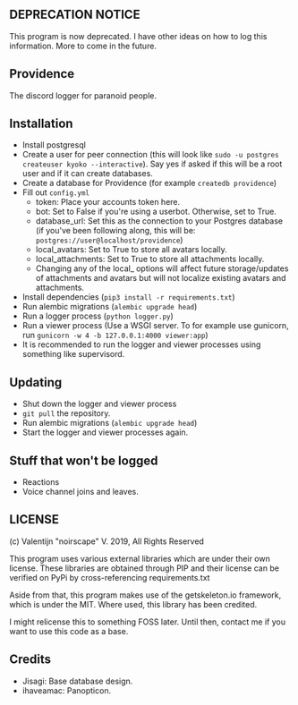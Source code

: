 ## DEPRECATION NOTICE

This program is now deprecated. I have other ideas on how to log this information. More to come in the future.

## Providence

The discord logger for paranoid people.

## Installation

- Install postgresql
- Create a user for peer connection (this will look like `sudo -u postgres createuser kyoko --interactive`). Say yes if asked if this will be a root user and if it can create databases.
- Create a database for Providence (for example `createdb providence`)
- Fill out `config.yml`
    - token: Place your accounts token here.
    - bot: Set to False if you're using a userbot. Otherwise, set to True.
    - database_url: Set this as the connection to your Postgres database (if you've been following along, this will be: `postgres://user@localhost/providence`)
    - local_avatars: Set to True to store all avatars locally.
    - local_attachments: Set to True to store all attachments locally.
    - Changing any of the local_ options will affect future storage/updates of attachments and avatars but will not localize existing avatars and attachments.
- Install dependencies (`pip3 install -r requirements.txt`)
- Run alembic migrations (`alembic upgrade head`)
- Run a logger process (`python logger.py`)
- Run a viewer process (Use a WSGI server. To for example use gunicorn, run `gunicorn -w 4 -b 127.0.0.1:4000 viewer:app`)
- It is recommended to run the logger and viewer processes using something like supervisord.

## Updating

- Shut down the logger and viewer process
- `git pull` the repository.
- Run alembic migrations (`alembic upgrade head`)
- Start the logger and viewer processes again.

## Stuff that won't be logged

- Reactions
- Voice channel joins and leaves.

## LICENSE

(c) Valentijn "noirscape" V. 2019, All Rights Reserved

This program uses various external libraries which are under their own license. These libraries are obtained through PIP and their license can be verified on PyPi by cross-referencing requirements.txt

Aside from that, this program makes use of the getskeleton.io framework, which is under the MIT. Where used, this library has been credited.

I might relicense this to something FOSS later. Until then, contact me if you want to use this code as a base.

## Credits

- Jisagi: Base database design.
- ihaveamac: Panopticon.
